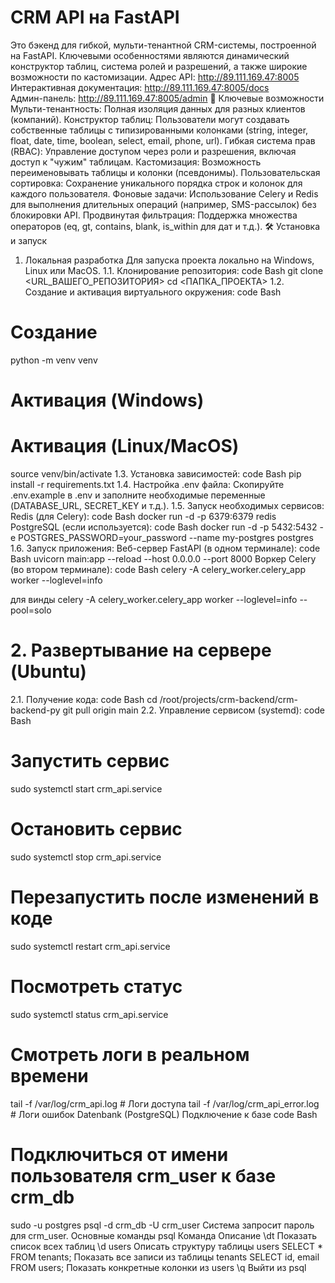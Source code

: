 # CRM API на FastAPI
Это бэкенд для гибкой, мульти-тенантной CRM-системы, построенной на FastAPI. Ключевыми особенностями являются динамический конструктор таблиц, система ролей и разрешений, а также широкие возможности по кастомизации.
Адрес API: http://89.111.169.47:8005 <br>
Интерактивная документация: http://89.111.169.47:8005/docs <br>
Админ-панель: http://89.111.169.47:8005/admin
🚀 Ключевые возможности
Мульти-тенантность: Полная изоляция данных для разных клиентов (компаний).
Конструктор таблиц: Пользователи могут создавать собственные таблицы с типизированными колонками (string, integer, float, date, time, boolean, select, email, phone, url).
Гибкая система прав (RBAC): Управление доступом через роли и разрешения, включая доступ к "чужим" таблицам.
Кастомизация: Возможность переименовывать таблицы и колонки (псевдонимы).
Пользовательская сортировка: Сохранение уникального порядка строк и колонок для каждого пользователя.
Фоновые задачи: Использование Celery и Redis для выполнения длительных операций (например, SMS-рассылок) без блокировки API.
Продвинутая фильтрация: Поддержка множества операторов (eq, gt, contains, blank, is_within для дат и т.д.).
🛠️ Установка и запуск
1. Локальная разработка
Для запуска проекта локально на Windows, Linux или MacOS.
1.1. Клонирование репозитория:
code
Bash
git clone <URL_ВАШЕГО_РЕПОЗИТОРИЯ>
cd <ПАПКА_ПРОЕКТА>
1.2. Создание и активация виртуального окружения:
code
Bash
# Создание
python -m venv venv

# Активация (Windows)


# Активация (Linux/MacOS)
source venv/bin/activate
1.3. Установка зависимостей:
code
Bash
pip install -r requirements.txt
1.4. Настройка .env файла:
Скопируйте .env.example в .env и заполните необходимые переменные (DATABASE_URL, SECRET_KEY и т.д.).
1.5. Запуск необходимых сервисов:
Redis (для Celery):
code
Bash
docker run -d -p 6379:6379 redis
PostgreSQL (если используется):
code
Bash
docker run -d -p 5432:5432 -e POSTGRES_PASSWORD=your_password --name my-postgres postgres
1.6. Запуск приложения:
Веб-сервер FastAPI (в одном терминале):
code
Bash
uvicorn main:app --reload --host 0.0.0.0 --port 8000
Воркер Celery (во втором терминале):
code
Bash
celery -A celery_worker.celery_app worker --loglevel=info

для винды 
celery -A celery_worker.celery_app worker --loglevel=info --pool=solo
# 2. Развертывание на сервере (Ubuntu)
2.1. Получение кода:
code
Bash
cd /root/projects/crm-backend/crm-backend-py 
git pull origin main
2.2. Управление сервисом (systemd):
code
Bash
# Запустить сервис
sudo systemctl start crm_api.service

# Остановить сервис
sudo systemctl stop crm_api.service

# Перезапустить после изменений в коде
sudo systemctl restart crm_api.service

# Посмотреть статус
sudo systemctl status crm_api.service

# Смотреть логи в реальном времени
tail -f /var/log/crm_api.log      # Логи доступа
tail -f /var/log/crm_api_error.log # Логи ошибок
Datenbank (PostgreSQL)
Подключение к базе
code
Bash
# Подключиться от имени пользователя crm_user к базе crm_db
sudo -u postgres psql -d crm_db -U crm_user
Система запросит пароль для crm_user.
Основные команды psql
Команда	Описание
\dt	Показать список всех таблиц
\d users	Описать структуру таблицы users
SELECT * FROM tenants;	Показать все записи из таблицы tenants
SELECT id, email FROM users;	Показать конкретные колонки из users
\q	Выйти из psql
